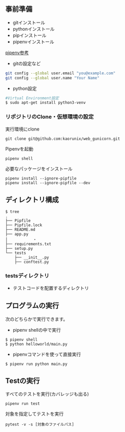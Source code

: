 ## 事前準備

* gitインストール
* pythonインストール
* pipインストール
* pipenvインストール

[pipenv参考](https://qiita.com/y-tsutsu/items/54c10e0b2c6b565c887a)

* gitの設定など

```bash
git config --global user.email "you@example.com"
git config --global user.name "Your Name"
```

* python設定

```bash
#Virtual Environment設定
$ sudo apt-get install python3-venv
```

### リポジトリのClone・仮想環境の設定

実行環境にclone

```
git clone git@github.com:kaorunix/web_gunicorn.git
```

Pipenvを起動

```
pipenv shell
```

必要なパッケージをインストール

```
pipenv install --ignore-pipfile
pipenv install --ignore-pipfile --dev
```


## ディレクトリ構成

```
$ tree
.
├── Pipfile
├── Pipfile.lock
├── README.md
├── app.py
│           ・
├── requirements.txt
├── setup.py
└── tests
    ├── __init__.py
    ├── conftest.py

```


### testsディレクトリ

* テストコードを配置するディレクトリ

## プログラムの実行

次のどちらかで実行できます。

* pipenv shellの中で実行

```
$ pipenv shell
$ python helloworld/main.py
```
* pipenvコマンドを使って直接実行


```
$ pipenv run python main.py
```


## Testの実行

すべてのテストを実行(カバレッジも出る)

```
pipenv run test
```

対象を指定してテストを実行

```
pytest -v -s [対象のファイルパス]
```




